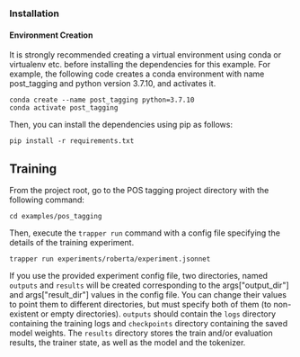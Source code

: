 
### Installation

#### Environment Creation

It is strongly recommended creating a virtual environment using conda or virtualenv
etc. before installing the dependencies for this example. For example, the following
code creates a conda environment with name post_tagging and python version 3.7.10,
and activates it.

```console
conda create --name post_tagging python=3.7.10
conda activate post_tagging
```

Then, you can install the dependencies using pip as follows: 

```console
pip install -r requirements.txt
```


## Training
From the project root, go to the POS tagging project directory with the following 
command:

```shell
cd examples/pos_tagging
```
Then, execute the `trapper run` command with a config file specifying the 
details of the training experiment.

```shell
trapper run experiments/roberta/experiment.jsonnet
```
If you use the provided experiment config file, two directories, named `outputs` 
and `results` will be created corresponding to the args["output_dir"] and 
args["result_dir"] values in the config file. You can change their values to point 
them to different directories, but must specify both of them (to non-existent or 
empty directories). `outputs` should contain the `logs` directory containing the 
training logs and `checkpoints` directory containing the saved model weights. 
The `results` directory stores the train and/or evaluation results, the trainer
state, as well as the model and the tokenizer.